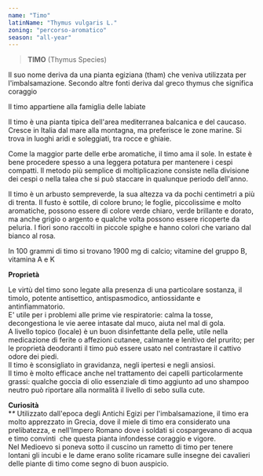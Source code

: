 ```yaml
---
name: "Timo"
latinName: "Thymus vulgaris L."
zoning: "percorso-aromatico"
season: "all-year"
---
```


> **TIMO** (Thymus Species)

Il suo nome deriva da una pianta egiziana (tham) che veniva utilizzata
per l'imbalsamazione. Secondo altre fonti deriva dal greco thymus che
significa coraggio

Il timo appartiene alla famiglia delle labiate

Il timo è una pianta tipica dell'area mediterranea balcanica e del
caucaso. Cresce in Italia dal mare alla montagna, ma preferisce le zone
marine. Si trova in luoghi aridi e soleggiati, tra rocce e ghiaie.

Come la maggior parte delle erbe aromatiche, il timo ama il sole. In
estate è bene procedere spesso a una leggera potatura per mantenere i
cespi compatti. Il metodo più semplice di moltiplicazione consiste nella
divisione dei cespi o nella talea che si può staccare in qualunque
periodo dell'anno.

Il timo è un arbusto sempreverde, la sua altezza va da pochi centimetri
a più di trenta. Il fusto è sottile, di colore bruno; le foglie,
piccolissime e molto aromatiche, possono essere di colore verde chiaro,
verde brillante e dorato, ma anche grigio o argento e qualche volta
possono essere ricoperte da peluria. I fiori sono raccolti in piccole
spighe e hanno colori che variano dal bianco al rosa.

In 100 grammi di timo si trovano 1900 mg di calcio; vitamine del gruppo
B, vitamina A e K

**Proprietà**

Le virtù del timo sono legate alla presenza di una particolare sostanza,
il timolo, potente antisettico, antispasmodico, antiossidante e
antinfiammatorio.\
E' utile per i problemi alle prime vie respiratorie: calma la tosse,
decongestiona le vie aeree intasate dal muco, aiuta nel mal di gola.\
A livello topico (locale) è un buon disinfettante della pelle, utile
nella medicazione di ferite o affezioni cutanee, calmante e lenitivo del
prurito; per le proprietà deodoranti il timo può essere usato nel
contrastare il cattivo odore dei piedi.\
Il timo è sconsigliato in gravidanza, negli ipertesi e negli ansiosi.\
Il timo è molto efficace anche nel trattamento dei capelli
particolarmente grassi: qualche goccia di olio essenziale di timo
aggiunto ad uno shampoo neutro può riportare alla normalità il livello
di sebo sulla cute.

**Curiosità** \
**\**
Utilizzato dall\'epoca degli Antichi Egizi per l\'imbalsamazione, il
timo era molto apprezzato in Grecia, dove il miele di timo era
considerato una prelibatezza, e nell\'Impero Romano dove i soldati si
cospargevano di acqua e timo convinti  che questa pianta infondesse
coraggio e vigore.\
Nel Medioevo si poneva sotto il cuscino un rametto di timo per tenere
lontani gli incubi e le dame erano solite ricamare sulle insegne dei
cavalieri delle piante di timo come segno di buon auspicio.
